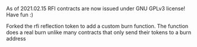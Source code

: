 As of 2021.02.15 RFI contracts are now issued under GNU GPLv3 license! Have fun :)

Forked the rfi reflection token to add a custom burn function. The function does a real burn unlike many contracts that only send their tokens to a burn address
